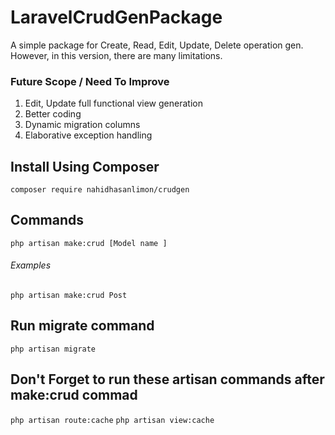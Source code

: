 # LaravelCrudGenPackage

A simple package for Create, Read, Edit, Update, Delete operation gen. However, in this version, there are many limitations. 

 ### Future Scope / Need To Improve
  1. Edit, Update full functional view generation
  2. Better coding
  3. Dynamic migration columns
  4. Elaborative exception handling


##  Install Using Composer
`composer require nahidhasanlimon/crudgen`
## Commands
` php artisan make:crud [Model name ] `
###### Examples
` php artisan make:crud Post `
## Run migrate command
`php artisan migrate`
## Don't Forget to run these artisan commands after make:crud commad

` php artisan route:cache `
` php artisan view:cache `
